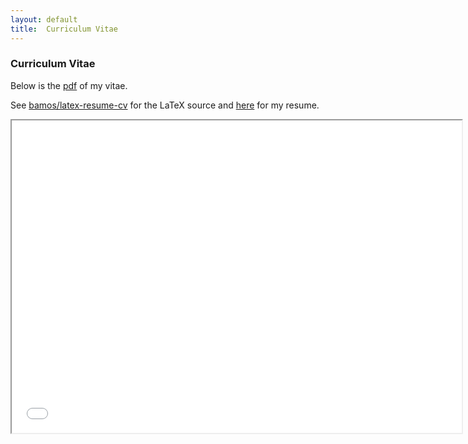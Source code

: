 ```yaml
---
layout: default
title:  Curriculum Vitae
---
```


### Curriculum Vitae

Below is the [pdf](../data/cv.pdf) of my vitae.

See [bamos/latex-resume-cv](https://github.com/bamos/latex-resume-cv)
for the LaTeX source and [here](../resume/) for my resume.

<iframe src='../data/cv.pdf' width="720px" height="500px">
  <p>Sorry, your browser doesn't have a PDF plugin.
  Please use the link above to download my vitae.</p>
</iframe>
